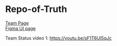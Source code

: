 # Repo-of-Truth

[Team Page](admin/team.md)
<br>
[Figma UI page](https://www.figma.com/design/3BL213GiKqrBxdkgft9es3/Pokemon-Trading-App?node-id=1-5&t=GNXVeBmH9ExuQB6j-1)

Team Status video 1: https://youtu.be/sF1T6Ul5qJc